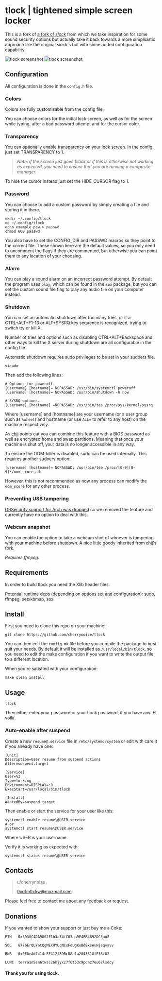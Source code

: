 # tlock | tightened simple screen locker

This is a fork of
[a fork of *slock*](https://github.com/chjj/slock)
from which we take inspiration for some sound security 
options but actually take it back towards a more 
simplicistic approach like the original *slock*'s but 
with some added configuration capability.

![tlock screenshot](https://i.imgur.com/UCSM7VE.png "tlock with transparency option")
![tlock screenshot](https://i.imgur.com/o7CCIgq.png "tlock with transparency option")

## Configuration

All configuration is done in the `config.h` file.

### Colors

Colors are fully customizable from the config file.

You can choose colors for the initial lock screen, as
well as for the screen while typing, after a bad password
attempt and for the cursor color.

### Transparency

You can optionally enable transparency on your lock 
screen. In the config, just set TRANSPARENCY to 1.

> *Note: if the screen just goes black or if this is 
> otherwise not working as expected, you need to ensure
> that you are running a composite manager.*

To hide the cursor instead just set the HIDE_CURSOR
flag to 1.

### Password

You can choose to add a custom password by simply
creating a file and storing it in there.

    mkdir ~/.config/tlock
    cd ~/.config/tlock
    echo example_psw > passwd 
    chmod 600 passwd

You also have to set the CONFIG_DIR and PASSWD macros
so they point to the correct file. These shown here
are the default values, so you only need to uncomment
the flags if they are commented, but otherwise you can
point them to any location of your choosing.

### Alarm

You can play a sound alarm on an incorrect password
attempt. By default the program uses `play`, which can be
found in the `sox` package, but you can set the custom
sound file flag to play any audio file on your computer
instead.

### Shutdown

You can set an automatic shutdown after too many tries,
or if a CTRL+ALT+F1-13 or ALT+SYSRQ key sequence is 
recognized, trying to switch tty or kill X.

Number of tries and options such as disabling
CTRL+ALT+Backspace and other ways to kill the X server
during shutdown are all configurable in the config file.

Automatic shutdown requires sudo privileges to be set in
your sudoers file.

    visudo 

Then add the following lines:

    # Options for poweroff.
    [username] [hostname]= NOPASSWD: /usr/bin/systemctl poweroff
    [username] [hostname]= NOPASSWD: /usr/bin/shutdown -h now

    # SYSRQ options.
    [username] [hostname] =NOPASSWD: /usr/bin/tee /proc/sys/kernel/sysrq

Where [username] and [hostname] are your username (or a
user group such as `%wheel`) and hostname (or use `ALL=`
to refer to any host) on the machine respectively.

As [chjj](https://github.com/chjj/slock) points out you
can combine this feature with a BIOS password as well as 
encrypted home and swap partitions. Meaning that once
your machine is shut off, your data is no longer
accessible in any way.

To ensure the OOM-killer is disabled, sudo can be used
internally. This requires another sudoers option:

    [username] [hostname]= NOPASSWD: /usr/bin/tee /proc/[0-9][0-9]*/oom_score_adj

However, this is not recommended as now any process can 
modify the `oom_score` for any other process.

### Preventing USB tampering

[GRSecurity support for Arch was dropped](https://lists.archlinux.org/pipermail/arch-general/2017-April/043604.html)
so we removed the feature and currently have no option to
deal with this.

### Webcam snapshot

You can enable the option to take a webcam shot of
whoever is tampering with your machine before shutdown.
A nice little goody inherited from chjj's fork. 

*Requires ffmpeg.*

## Requirements

In order to build tlock you need the Xlib header files.

Potential runtime deps (depending on options set and
configuration): sudo, ffmpeg, setxkbmap, sox.

## Install

First you need to clone this repo on your machine:

    git clone https://github.com/cherrynoize/tlock

You can then edit the `config.mk` file before you compile
the package to best suit your needs. By default it will be
installed as `/usr/local/bin/tlock`, so you need to edit
the make configuration if you want to write the output
file to a different location.

When you're satisfied with your configuration:

    make clean install

## Usage 

    tlock

Then either enter your password or your tlock password,
if you have any. Et voilà.

### Auto-enable after suspend

Create a new `resume@.service` file in
`/etc/systemd/system` or edit with care it if you
already have one:

    [Unit]
    Description=User resume from suspend actions
    After=suspend.target

    [Service]
    User=%I
    Type=forking
    Environment=DISPLAY=:0
    ExecStart=/usr/local/bin/tlock

    [Install]
    WantedBy=suspend.target

Then enable or start the service for your user like this:

    systemctl enable resume\@USER.service
    # or
    systemctl start resume\@USER.service

Where USER is your username.

Verify it is working as expected with:

    systemctl status resume\@USER.service

## Contacts

> u/cherrynoize
> 
> 0xo1m0x5w@mozmail.com

Please feel free to contact me about any feedback or
request.

## Donations

If you wanted to show your support or just buy me a Coke:

    ETH   0x5938C4DA9002F1b3a54fC63aa9E4FB4892DC5aA8

    SOL   G77bErQLYatQgMEXHYUqNCxFdUgKuBd8xsAuHjeqvavv

    BNB   0x0E0eAd7414cFF412f89BcD8a1a2043518fE58f82

    LUNC  terra1n5sm6twsc26kjyxz7f6t53c9pdaz7eu6zlsdcy

#### Thank you for using tlock.
